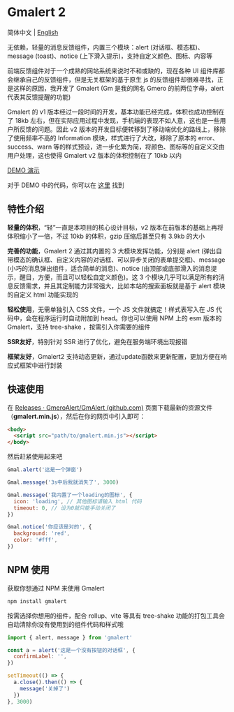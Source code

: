 # Gmalert 2

简体中文 | [English](./README.md)

无依赖，轻量的消息反馈组件，内置三个模块：alert (对话框、模态框)、message (toast)、notice (上下滑入提示)，支持自定义颜色、图标、内容等

前端反馈组件对于一个成熟的网站系统来说时不和或缺的，现在各种 UI 组件库都会继承自己的反馈组件，但是无关框架的基于原生 js 的反馈组件却很难寻找，正是这样的原因，我开发了 Gmalert (Gm 是我的网名 Gmero 的前两位字母，alert 代表其反馈提醒的功能)

Gmalert 的 v1 版本经过一段时间的开发，基本功能已经完成，体积也成功控制在了 18kb 左右，但在实际应用过程中发现，手机端的表现不如人意，这也是一些用户所反馈的问题。因此 v2 版本的开发目标便转移到了移动端优化的路线上，移除了使用频率不高的 Information 模块，样式进行了大改，移除了原本的 error、success、warn 等的样式预设，进一步化繁为简，将颜色、图标等的自定义交由用户处理，这也使得 Gmalert v2 版本的体积控制在了 10kb 以内

[DEMO 演示](https://gmeroalert.github.io/GmAlert)

对于 DEMO 中的代码，你可以在 [这里](https://github.com/GmeroAlert/GmAlert/tree/main/src/demo) 找到

## 特性介绍

**轻量的体积**，“轻”一直是本项目的核心设计目标，v2 版本在前版本的基础上再将体积缩小了一倍，不过 10kb 的体积，gzip 压缩后甚至只有 3.9kb 的大小

**完善的功能**，Gmalert 2 通过其内置的 3 大模块发挥功能，分别是 alert (弹出自带模态的确认框、自定义内容的对话框、可以异步关闭的表单提交框)、message (小巧的消息弹出组件，适合简单的消息)、notice (由顶部或底部滑入的消息提示，醒目，方便，而且可以轻松自定义颜色)。这 3 个模块几乎可以满足所有的消息反馈需求，并且其定制能力非常强大，比如本站的搜索面板就是基于 alert 模块的自定义 html 功能实现的

**轻松使用**，无需单独引入 CSS 文件，一个 JS 文件就搞定！样式表写入在 JS 代码中，会在程序运行时自动附加到 head。你也可以使用 NPM 上的 esm 版本的 Gmalert，支持 tree-shake ，按需引入你需要的组件

**SSR友好**，特别针对 SSR 进行了优化，避免在服务端环境出现报错

**框架友好**，Gmalert2 支持动态更新，通过update函数来更新配置，更加方便在响应式框架中进行封装

## 快速使用

在 [Releases · GmeroAlert/GmAlert (github.com)](https://github.com/GmeroAlert/GmAlert/releases) 页面下载最新的资源文件（**gmalert.min.js**），然后在你的网页中引入即可：

```html
<body>
  <script src="path/to/gmalert.min.js"></script>
</body>
```

然后赶紧使用起来吧

```javascript
Gmal.alert('这是一个弹窗')

Gmal.message('3s中后我就消失了', 3000)

Gmal.message('我内置了一个loading的图标', {
  icon: 'loading', // 其他图标请输入 html 代码
  timeout: 0, // 设为0就只能手动关闭了
})

Gmal.notice('你应该是对的', {
  background: 'red',
  color: '#fff',
})
```

## NPM 使用

获取你想通过 NPM 来使用 Gmalert

```bash
npm install gmalert
```

按需选择你想用的组件，配合 rollup、vite 等具有 tree-shake 功能的打包工具会自动清除你没有使用到的组件代码和样式哦

```js
import { alert, message } from 'gmalert'

const a = alert('这是一个没有按钮的对话框', {
  confirmLabel: '',
})

setTimeout(() => {
  a.close().then(() => {
    message('关掉了')
  })
}, 3000)
```
